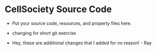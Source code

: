 # CellSociety Source Code

* Put your source code, resources, and property files here.
* changing for short git exercise

* Hey, these are additional changes that I added for no reason! - Ray
